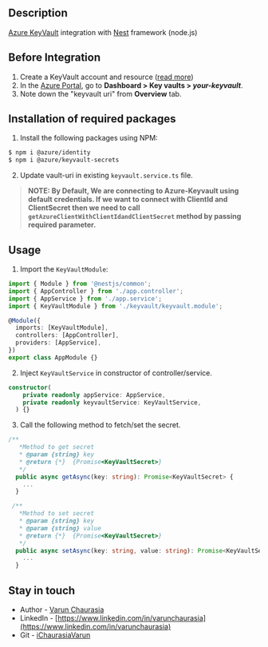 ## Description

[Azure KeyVault](https://azure.microsoft.com/en-in/services/key-vault/) integration with [Nest](https://github.com/nestjs/nest) framework (node.js)

## Before Integration

1. Create a KeyVault account and resource ([read more](https://docs.microsoft.com/en-in/azure/key-vault/general/quick-create-portal))
2. In the [Azure Portal](https://portal.azure.com), go to **Dashboard > Key vaults > _your-keyvault_**.
3. Note down the "keyvault uri" from **Overview** tab.

## Installation of required packages

1. Install the following packages using NPM:

```bash
$ npm i @azure/identity
$ npm i @azure/keyvault-secrets
```

2. Update vault-uri in existing `keyvault.service.ts` file.

> **NOTE: By Default, We are connecting to Azure-Keyvault using default credentials. If we want to connect with ClientId and ClientSecret then we need to call `getAzureClientWithClientIdandClientSecret` method by passing required parameter.**

## Usage

1. Import the `KeyVaultModule`:

```typescript
import { Module } from '@nestjs/common';
import { AppController } from './app.controller';
import { AppService } from './app.service';
import { KeyVaultModule } from './keyvault/keyvault.module';

@Module({
  imports: [KeyVaultModule],
  controllers: [AppController],
  providers: [AppService],
})
export class AppModule {}
```

2. Inject `KeyVaultService` in constructor of controller/service.

```typescript
constructor(
    private readonly appService: AppService,
    private readonly keyvaultService: KeyVaultService,
  ) {}
```
3. Call the following method to fetch/set the secret. 
```typescript
/**
   *Method to get secret
   * @param {string} key
   * @return {*}  {Promise<KeyVaultSecret>}
   */
  public async getAsync(key: string): Promise<KeyVaultSecret> {
    ...
  }
```

```typescript
 /**
   *Method to set secret
   * @param {string} key
   * @param {string} value
   * @return {*}  {Promise<KeyVaultSecret>}
   */
  public async setAsync(key: string, value: string): Promise<KeyVaultSecret> {
    ...
  }
```

## Stay in touch

* Author - [Varun Chaurasia](https://www.linkedin.com/in/varunchaurasia)
* LinkedIn - [https://www.linkedin.com/in/varunchaurasia](https://www.linkedin.com/in/varunchaurasia)
* Git - [iChaurasiaVarun](https://github.com/iChaurasiaVarun)
